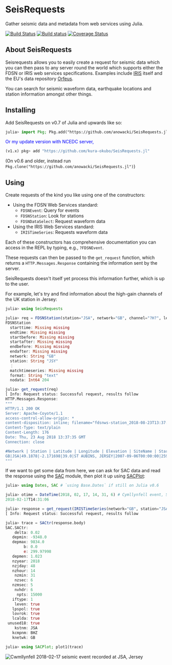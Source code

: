 # SeisRequests

Gather seismic data and metadata from web services using Julia.

[![Build Status](https://travis-ci.org/anowacki/SeisRequests.jl.svg?branch=master)](https://travis-ci.org/anowacki/SeisRequests.jl)
[![Build status](https://ci.appveyor.com/api/projects/status/mg2cfsix16wuwq3f?svg=true)](https://ci.appveyor.com/project/AndyNowacki/seisrequests-jl)
[![Coverage Status](https://coveralls.io/repos/github/anowacki/SeisRequests.jl/badge.svg?branch=master)](https://coveralls.io/github/anowacki/SeisRequests.jl?branch=master)

## About SeisRequests

Seisrequests allows you to easily create a request for seismic data which you
can then pass to any server round the world which supports either the FDSN
or IRIS web services specifications.  Examples include [IRIS](https://iris.edu)
itself and the EU's data repository [Orfeus](https://www.orfeus-eu.org).

You can search for seismic waveform data, earthquake locations and station
information amongst other things.

## Installing

Add SeisRequests on v0.7 of Julia and upwards like so:

```julia
julia> import Pkg; Pkg.add("https://github.com/anowacki/SeisRequests.jl")
```

<span style="color:blue">Or my update version with NCEDC server,</span>

```julia
(v1.x) pkg> add "https://github.com/kura-okubo/SeisRequests.jl"
```

(On v0.6 and older, instead run
`Pkg.clone("https://github.com/anowacki/SeisRequests.jl")`)

## Using

Create requests of the kind you like using one of the constructors:

- Using the FDSN Web Services standard:
  - `FDSNEvent`: Query for events
  - `FDSNStation`: Look for stations
  - `FDSNDataSelect`: Request waveform data
- Using the IRIS Web Services standard:
  - `IRISTimeSeries`: Requests waveform data

Each of these constructors has comprehensive documentation you can access
in the REPL by typing, e.g., `?FDSNEvent`.

These requests can then be passed to the `get_request` function, which returns
a `HTTP.Messages.Response` containing the information sent by the server.

SeisRequests doesn't itself yet process this information further, which is
up to the user.

For example, let's try and find information about the high-gain channels of
the UK station in Jersey:

```julia
julia> using SeisRequests

julia> req = FDSNStation(station="JSA", network="GB", channel="?H?", level="channel", format="text")
FDSNStation
  starttime: Missing missing
  endtime: Missing missing
  startbefore: Missing missing
  startafter: Missing missing
  endbefore: Missing missing
  endafter: Missing missing
  network: String "GB"
  station: String "JSY"
  ⋮
  matchtimeseries: Missing missing
  format: String "text"
  nodata: Int64 204

julia> get_request(req)
[ Info: Request status: Successful request, results follow
HTTP.Messages.Response:
"""
HTTP/1.1 200 OK
Server: Apache-Coyote/1.1
access-control-allow-origin: *
content-disposition: inline; filename="fdsnws-station_2018-08-23T13:37:35Z.txt"
Content-Type: text/plain
Content-Length: 176
Date: Thu, 23 Aug 2018 13:37:35 GMT
Connection: close

#Network | Station | Latitude | Longitude | Elevation | SiteName | StartTime | EndTime 
GB|JSA|49.1878|-2.171698|39.0|ST AUBINS, JERSEY|2007-09-06T00:00:00|2599-12-31T23:59:59
"""
```

If we want to get some data from here, we can ask for SAC data and read
the response using the [SAC](https://github.com/anowacki/SAC.jl) module,
then plot it up using [SACPlot](https://github.com/anowacki/SACPlot.jl):

```julia
julia> using Dates, SAC # `using Base.Dates` if still on Julia v0.6

julia> otime = DateTime(2018, 02, 17, 14, 31, 6) # Cymllynfell event, South Wales
2018-02-17T14:31:06

julia> response = get_request(IRISTimeSeries(network="GB", station="JSA", location="--", channel="BHZ", starttime=otime, endtime=otime+Minute(5), output="sacbb"));
[ Info: Request status: Successful request, results follow

julia> trace = SACtr(response.body)
SAC.SACtr:
    delta: 0.02
   depmin: -9348.0
   depmax: 9834.0
        b: 0.0
        e: 299.97998
   depmen: 1.023
   nzyear: 2018
   nzjday: 48
   nzhour: 14
    nzmin: 31
    nzsec: 6
   nzmsec: 5
    nvhdr: 6
     npts: 15000
   iftype: 1
    leven: true
   lpspol: true
   lovrok: true
   lcalda: true
 unused18: true
    kstnm: JSA
   kcmpnm: BHZ
   knetwk: GB

julia> using SACPlot; plot1(trace)
```
![Cwmllynfell 2018-02-17 seismic event recorded at JSA, Jersey](docs/images/Cwmllynfell_JSA.png)
